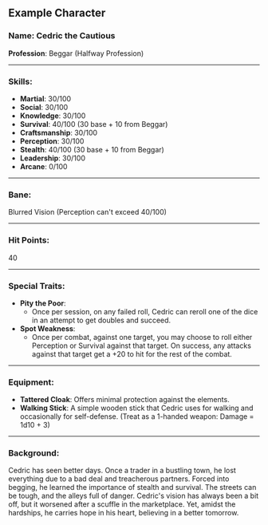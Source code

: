 ## Example Character

### **Name**: Cedric the Cautious
**Profession**: Beggar (Halfway Profession)

---

### **Skills**:
- **Martial**: 30/100
- **Social**: 30/100
- **Knowledge**: 30/100
- **Survival**: 40/100 (30 base + 10 from Beggar)
- **Craftsmanship**: 30/100
- **Perception**: 30/100
- **Stealth**: 40/100 (30 base + 10 from Beggar)
- **Leadership**: 30/100
- **Arcane**: 0/100

---

### **Bane**: 
Blurred Vision (Perception can't exceed 40/100)

---

### **Hit Points**: 
40

---

### **Special Traits**:
- **Pity the Poor**: 
    - Once per session, on any failed roll, Cedric can reroll one of the dice in an attempt to get doubles and succeed.
- **Spot Weakness**:
    - Once per combat, against one target, you may choose to roll either Perception or Survival against that target. On success, any attacks against that target get a +20 to hit for the rest of the combat.

---

### **Equipment**:
- **Tattered Cloak**: Offers minimal protection against the elements.
- **Walking Stick**: A simple wooden stick that Cedric uses for walking and occasionally for self-defense. (Treat as a 1-handed weapon: Damage = 1d10 + 3)

---

### **Background**:
Cedric has seen better days. Once a trader in a bustling town, he lost everything due to a bad deal and treacherous partners. Forced into begging, he learned the importance of stealth and survival. The streets can be tough, and the alleys full of danger. Cedric's vision has always been a bit off, but it worsened after a scuffle in the marketplace. Yet, amidst the hardships, he carries hope in his heart, believing in a better tomorrow.
